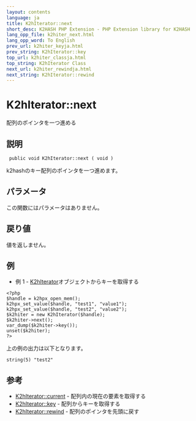 ```yaml
---
layout: contents
language: ja
title: K2hIterator::next
short_desc: K2HASH PHP Extension - PHP Extension library for K2HASH
lang_opp_file: k2hiter_next.html
lang_opp_word: To English
prev_url: k2hiter_keyja.html
prev_string: K2hIterator::key
top_url: k2hiter_classja.html
top_string: K2hIterator Class
next_url: k2hiter_rewindja.html
next_string: K2hIterator::rewind
---
```


# K2hIterator::next
配列のポインタを一つ進める

## 説明
```
 public void K2hIterator::next ( void )
```
k2hashのキー配列のポインタを一つ進めます。

## パラメータ
この関数にはパラメータはありません。

## 戻り値
値を返しません。 

## 例
- 例 1 - [K2hIterator](k2hiter_classja.html)オブジェクトからキーを取得する
```
<?php
$handle = k2hpx_open_mem();
k2hpx_set_value($handle, "test1", "value1");
k2hpx_set_value($handle, "test2", "value2");
$k2hiter = new K2hIterator($handle);
$k2hiter->next();
var_dump($k2hiter->key());
unset($k2hiter);
?>
```
上の例の出力は以下となります。
```
string(5) "test2"
```

## 参考
- [K2hIterator::current](k2hiter_currentja.html) - 配列内の現在の要素を取得する
- [K2hIterator::key](k2hiter_keyja.html) - 配列からキーを取得する
- [K2hIterator::rewind](k2hiter_rewindja.html) - 配列のポインタを先頭に戻す
